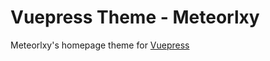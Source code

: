 # Vuepress Theme - Meteorlxy

Meteorlxy's homepage theme for [Vuepress](https://vuepress.vuejs.org)

